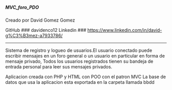 ##### MVC_foro_PDO #####

Creado por David Gomez Gomez

GitHub   ### davidenco12
Linkedin ### https://www.linkedin.com/in/david-g%C3%B3mez-a7933786/
__________________________

Sistema de registro y logueo de usuarios.El usuario conectado puede escribir mensajes en un foro general o un usuario en particular en forma de mensaje privado, Todos los usuarios registrados tienen su bandeja de entrada personal para leer sus mensajes privados.

Aplicacion creada con PHP y HTML con POO con el patron MVC
La base de datos que usa la aplicacion esta exportada en la carpeta llamada bbdd